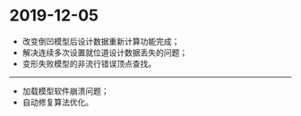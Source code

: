 # 2019-12-05

- 改变倒凹模型后设计数据重新计算功能完成；
- 解决连续多次设置就位道设计数据丢失的问题；
- 变形失败模型的非流行错误顶点查找。

---

- 加载模型软件崩溃问题；
- 自动修复算法优化。